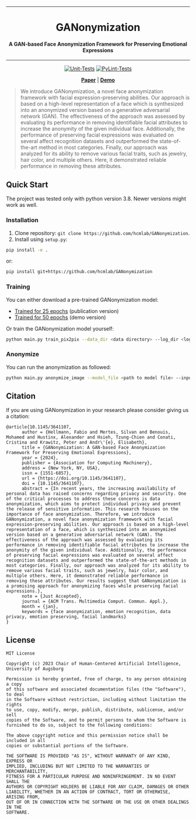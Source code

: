 <div align="center">

______________________________________________________________________
# GANonymization

#### A GAN-based Face Anonymization Framework for Preserving Emotional Expressions
______________________________________________________________________

[![Unit-Tests](https://github.com/hcmlab/GANonymization/actions/workflows/python-app.yml/badge.svg?branch=main&event=push)](https://github.com/hcmlab/GANonymization/actions/workflows/python-app.yml)
[![PyLint-Tests](https://github.com/hcmlab/GANonymization/actions/workflows/pylint.yml/badge.svg?branch=main&event=push)](https://github.com/hcmlab/GANonymization/actions/workflows/pylint.yml)

[**Paper**](https://dl.acm.org/doi/10.1145/3641107)
|
[**Demo**](https://hcmlab.github.io/GANonymization/)

</div>

> We introduce GANonymization, a novel face anonymization framework with facial expression-preserving abilities. Our approach is based on a high-level representation of a face which is synthesized into an anonymized version based on a generative adversarial network (GAN). The effectiveness of the approach was assessed by evaluating its performance in removing identifiable facial attributes to increase the anonymity of the given individual face. Additionally, the performance of preserving facial expressions was evaluated on several affect recognition datasets and outperformed the state-of-the-art method in most categories. Finally, our approach was analyzed for its ability to remove various facial traits, such as jewelry, hair color, and multiple others. Here, it demonstrated reliable performance in removing these attributes.

## Quick Start

The project was tested only with python version 3.8. Newer versions might work as well.

### Installation

1. Clone repository: `git clone https://github.com/hcmlab/GANonymization`.
2. Install using `setup.py`:

```bash
pip install -e .
```

or:

```bash
pip install git+https://github.com/hcmlab/GANonymization
```

### Training

You can either download a pre-trained GANonymization model:

* [Trained for 25 epochs](https://mediastore.rz.uni-augsburg.de/get/NsLjQYey65/) (publication version)
* [Trained for 50 epochs](https://mediastore.rz.uni-augsburg.de/get/Sfle_etB1D/) (demo version)

Or train the GANonymization model yourself:

```bash
python main.py train_pix2pix --data_dir <data directory> --log_dir <log directory> --models_dir <models directory> --output_dir <output directory> --dataset_name <name of the dataset>
```

### Anonymize

You can run the anonymization as followed:

```bash
python main.py anonymize_image --model_file <path to model file> --input_file <image file> --output_file <output file>
```

## Citation

If you are using GANonymization in your research please consider giving us a citation:

```
@article{10.1145/3641107,
      author = {Hellmann, Fabio and Mertes, Silvan and Benouis, Mohamed and Hustinx, Alexander and Hsieh, Tzung-Chien and Conati, Cristina and Krawitz, Peter and Andr\'{e}, Elisabeth},
      title = {GANonymization: A GAN-based Face Anonymization Framework for Preserving Emotional Expressions},
      year = {2024},
      publisher = {Association for Computing Machinery},
      address = {New York, NY, USA},
      issn = {1551-6857},
      url = {https://doi.org/10.1145/3641107},
      doi = {10.1145/3641107},
      abstract = {In recent years, the increasing availability of personal data has raised concerns regarding privacy and security. One of the critical processes to address these concerns is data anonymization, which aims to protect individual privacy and prevent the release of sensitive information. This research focuses on the importance of face anonymization. Therefore, we introduce GANonymization, a novel face anonymization framework with facial expression-preserving abilities. Our approach is based on a high-level representation of a face, which is synthesized into an anonymized version based on a generative adversarial network (GAN). The effectiveness of the approach was assessed by evaluating its performance in removing identifiable facial attributes to increase the anonymity of the given individual face. Additionally, the performance of preserving facial expressions was evaluated on several affect recognition datasets and outperformed the state-of-the-art methods in most categories. Finally, our approach was analyzed for its ability to remove various facial traits, such as jewelry, hair color, and multiple others. Here, it demonstrated reliable performance in removing these attributes. Our results suggest that GANonymization is a promising approach for anonymizing faces while preserving facial expressions.},
      note = {Just Accepted},
      journal = {ACM Trans. Multimedia Comput. Commun. Appl.},
      month = {jan},
      keywords = {face anonymization, emotion recognition, data privacy, emotion preserving, facial landmarks}
}
```

## License

```
MIT License

Copyright (c) 2023 Chair of Human-Centered Artificial Intelligence, University of Augsburg

Permission is hereby granted, free of charge, to any person obtaining a copy
of this software and associated documentation files (the "Software"), to deal
in the Software without restriction, including without limitation the rights
to use, copy, modify, merge, publish, distribute, sublicense, and/or sell
copies of the Software, and to permit persons to whom the Software is
furnished to do so, subject to the following conditions:

The above copyright notice and this permission notice shall be included in all
copies or substantial portions of the Software.

THE SOFTWARE IS PROVIDED "AS IS", WITHOUT WARRANTY OF ANY KIND, EXPRESS OR
IMPLIED, INCLUDING BUT NOT LIMITED TO THE WARRANTIES OF MERCHANTABILITY,
FITNESS FOR A PARTICULAR PURPOSE AND NONINFRINGEMENT. IN NO EVENT SHALL THE
AUTHORS OR COPYRIGHT HOLDERS BE LIABLE FOR ANY CLAIM, DAMAGES OR OTHER
LIABILITY, WHETHER IN AN ACTION OF CONTRACT, TORT OR OTHERWISE, ARISING FROM,
OUT OF OR IN CONNECTION WITH THE SOFTWARE OR THE USE OR OTHER DEALINGS IN THE
SOFTWARE.
```
